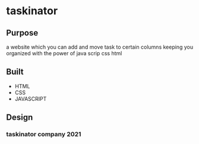 # taskinator

## Purpose

a website which you can add and move task to certain columns keeping you organized with the power of java scrip css html

## Built

- HTML
- CSS
- JAVASCRIPT

## Design

### taskinator company 2021
